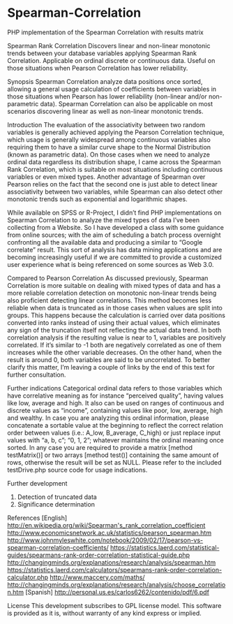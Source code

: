 Spearman-Correlation
====================

PHP implementation of the Spearman Correlation with results matrix

Spearman Rank Correlation
Discovers linear and non-linear monotonic trends between your database variables applying Spearman Rank Correlation. Applicable on ordinal discrete or continuous data. Useful on those situations when Pearson Correlation has lower reliability.


Synopsis
Spearman Correlation analyze data positions once sorted, allowing a general usage calculation of coefficients between variables in those situations when Pearson has lower reliability (non-linear and/or non-parametric data). Spearman Correlation can also be applicable on most scenarios discovering linear as well as non-linear monotonic trends.


Introduction
The evaluation of the associativity between two random variables is generally achieved applying the Pearson Correlation technique, which usage is generally widespread among continuous variables also requiring them to have a similar curve shape to the Normal Distribution (known as parametric data).
On those cases when we need to analyze ordinal data regardless its distribution shape, I came across the Spearman Rank Correlation, which is suitable on most situations including continuous variables or even mixed types. Another advantage of Spearman over Pearson relies on the fact that the second one is just able to detect linear associativity between two variables, while Spearman can also detect other monotonic trends such as exponential and logarithmic shapes.

While available on SPSS or R-Project, I didn’t find PHP implementations on Spearman Correlation to analyze the mixed types of data I’ve been collecting from a Website. So I have developed a class with some guidance from online sources; with the aim of scheduling a batch process overnight confronting all the available data and producing a similar to “Google correlate” result. This sort of analysis has data mining applications and are becoming increasingly useful if we are committed to provide a customized user experience what is being referenced on some sources as Web 3.0. 


Compared to Pearson Correlation
As discussed previously, Spearman Correlation is more suitable on dealing with mixed types of data and has a more reliable correlation detection on monotonic non-linear trends being also proficient detecting linear correlations.
This method becomes less reliable when data is truncated as in those cases when values are split into groups. This happens because the calculation is carried over data positions converted into ranks instead of using their actual values, which eliminates any sign of the truncation itself not reflecting the actual data trend.
In both correlation analysis if the resulting value is near to 1, variables are positively correlated. If it’s similar to -1 both are negatively correlated as one of them increases while the other variable decreases. On the other hand, when the result is around 0, both variables are said to be uncorrelated. To better clarify this matter, I’m leaving a couple of links by the end of this text for further consultation.

Further indications
Categorical ordinal data refers to those variables which have correlative meaning as for instance “perceived quality”, having values like low, average and high. It also can be used on ranges of continuous and discrete values as “income”, containing values like poor, low, average, high and wealthy.
In case you are analyzing this ordinal information, please concatenate a sortable value at the beginning to reflect the correct relation order between values (i.e.: A_low, B_average, C_high) or just replace input values with “a, b, c”; “0, 1, 2”; whatever maintains the ordinal meaning once sorted. In any case you are required to provide a matrix [method testMatrix()] or two arrays [method test()] containing the same amount of rows, otherwise the result will be set as NULL. Please refer to the included testDrive.php source code for usage indications.

Further development
1.	Detection of truncated data
2.	Significance determination 

References
[English]
http://en.wikipedia.org/wiki/Spearman's_rank_correlation_coefficient
http://www.economicsnetwork.ac.uk/statistics/pearson_spearman.htm
http://www.johnmyleswhite.com/notebook/2009/02/17/pearson-vs-spearman-correlation-coefficients/
https://statistics.laerd.com/statistical-guides/spearmans-rank-order-correlation-statistical-guide.php
http://changingminds.org/explanations/research/analysis/spearman.htm
https://statistics.laerd.com/calculators/spearmans-rank-order-correlation-calculator.php
http://www.maccery.com/maths/
http://changingminds.org/explanations/research/analysis/choose_correlation.htm
[Spanish]
http://personal.us.es/carlos6262/contenido/pdf/6.pdf

License
This development subscribes to GPL license model. This software is provided as it is, without warranty of any kind express or implied.


